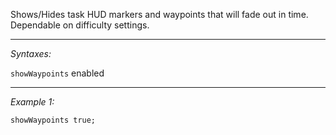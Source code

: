 Shows/Hides task HUD markers and waypoints that will fade out in time. Dependable on difficulty settings.


---
*Syntaxes:*

`showWaypoints` enabled

---
*Example 1:*

```sqf
showWaypoints true;
```